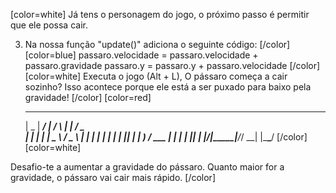 [color=white]
Já tens o personagem do jogo, o próximo passo é permitir que ele
possa cair.

3. Na nossa função "update()" adiciona o seguinte código:
[/color] [color=blue]
   passaro.velocidade = passaro.velocidade + passaro.gravidade
   passaro.y = passaro.y + passaro.velocidade
[/color] [color=white]
Executa o jogo (Alt + L), O pássaro começa a cair sozinho? 
Isso acontece porque ele está a ser puxado para baixo pela gravidade!
[/color] [color=red]
     ____  _____ ____    _    _____ ___ ___  
    |  _ \| ____/ ___|  / \  |  ___|_ _/ _ \
    | | | |  _| \___ \ / _ \ | |_   | | | | |
    | |_| | |___ ___) / ___ \|  _|  | | |_| |
    |____/|_____|____/_/   \_\_|   |___\___/
[/color] [color=white]

Desafio-te a aumentar a gravidade do pássaro. Quanto maior for a gravidade,
o pássaro vai cair mais rápido.
[/color] 